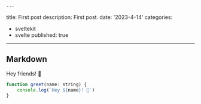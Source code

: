     ---
title: First post
description: First post.
date: '2023-4-14'
categories:
  - sveltekit
  - svelte
published: true
---

## Markdown

Hey friends! 👋

```js
function greet(name: string) {
	console.log(`Hey ${name}! 👋`)
}
```

<style>
code{
    padding:20px;
    }
</style>